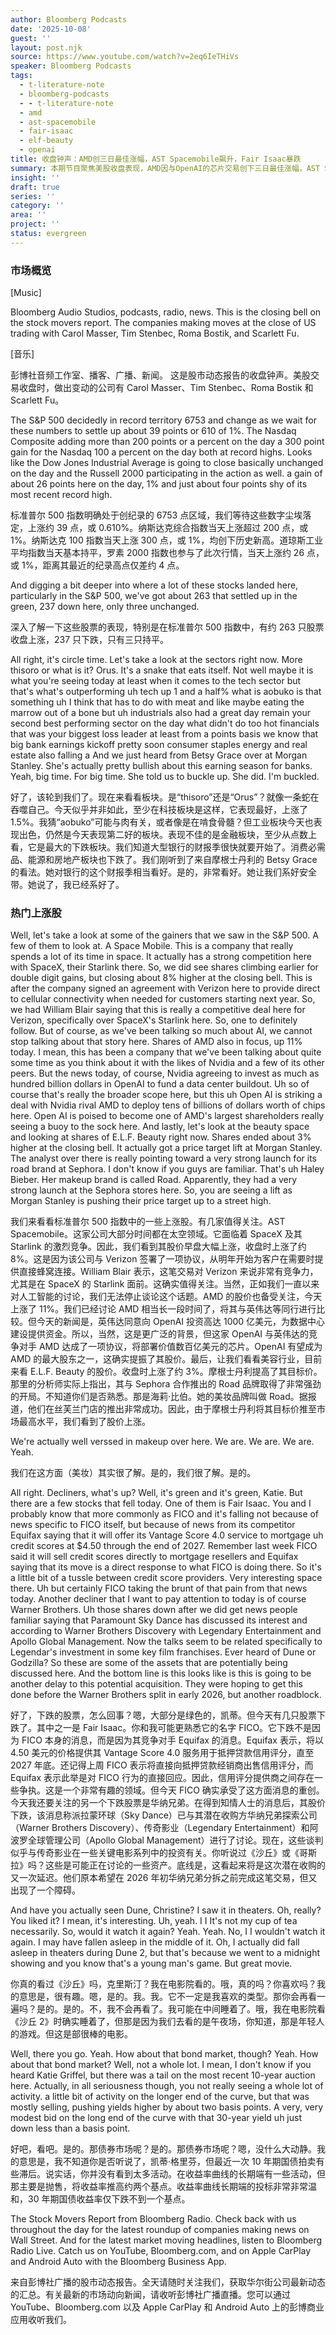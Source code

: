 ```yaml
---
author: Bloomberg Podcasts
date: '2025-10-08'
guest: ''
layout: post.njk
source: https://www.youtube.com/watch?v=2eq6IeTHiVs
speaker: Bloomberg Podcasts
tags:
  - t-literature-note
  - bloomberg-podcasts
  - - t-literature-note
  - amd
  - ast-spacemobile
  - fair-isaac
  - elf-beauty
  - openai
title: 收盘钟声：AMD创三日最佳涨幅，AST Spacemobile飙升，Fair Isaac暴跌
summary: 本期节目聚焦美股收盘表现，AMD因与OpenAI的芯片交易创下三日最佳涨幅，AST Spacemobile因与Verizon合作股价上涨，Fair Isaac则受竞争对手Equifax影响而下跌。此外，E.L.F. Beauty因产品发布获好评股价上扬。
insight: ''
draft: true
series: ''
category: ''
area: ''
project: ''
status: evergreen
---
```

### 市场概览

[Music]

Bloomberg
 Audio
 Studios,
 podcasts,
 radio,
 news.
This
 is
 the
 closing
 bell
 on
 the
 stock
 movers
 report.
 The
 companies
 making
 moves
 at
 the
 close
 of
 US
 trading
 with
 Carol
 Masser,
 Tim
 Stenbec,
 Roma
 Bostik,
 and
 Scarlett
 Fu.

[音乐]

彭博社音频工作室、播客、广播、新闻。
这是股市动态报告的收盘钟声。美股交易收盘时，做出变动的公司有 Carol Masser、Tim Stenbec、Roma Bostik 和 Scarlett Fu。

The
 S&P
 500
 decidedly
 in
 record
 territory
 6753
 and
 change
 as
 we
 wait
 for
 these
 numbers
 to
 settle
 up
 about
 39
 points
 or
 610
 of
 1%.
 The
 Nasdaq
 Composite
 adding
 more
 than
 200
 points
 or
 a
 percent
 on
 the
 day
 a
 300
 point
 gain
 for
 the
 Nasdaq
 100
 a
 percent
 on
 the
 day
 both
 at
 record
 highs.
 Looks
 like
 the
 Dow
 Jones
 Industrial
 Average
 is
 going
 to
 close
 basically
 unchanged
 on
 the
 day
 and
 the
 Russell
 2000
 participating
 in
 the
 action
 as
 well.
 a
 gain
 of
 about
 26
 points
 here
 on
 the
 day,
 1%
 and
 just
 about
 four
 points
 shy
 of
 its
 most
 recent
 record
 high.

标准普尔 500 指数明确处于创纪录的 6753 点区域，我们等待这些数字尘埃落定，上涨约 39 点，或 0.610%。纳斯达克综合指数当天上涨超过 200 点，或 1%。纳斯达克 100 指数当天上涨 300 点，或 1%，均创下历史新高。道琼斯工业平均指数当天基本持平，罗素 2000 指数也参与了此次行情，当天上涨约 26 点，或 1%，距离其最近的纪录高点仅差约 4 点。

And
 digging
 a
 bit
 deeper
 into
 where
 a
 lot
 of
 these
 stocks
 landed
 here,
 particularly
 in
 the
 S&P
 500,
 we've
 got
 about
 263
 that
 settled
 up
 in
 the
 green,
 237
 down
 here,
 only
 three
 unchanged.

深入了解一下这些股票的表现，特别是在标准普尔 500 指数中，有约 263 只股票收盘上涨，237 只下跌，只有三只持平。

All
 right,
 it's
 circle
 time.
 Let's
 take
 a
 look
 at
 the
 sectors
 right
 now.
 More
 thisoro
 or
 what
 is
 it?
 Orus.
 It's
 a
 snake
 that
 eats
 itself.
 Not
 well
 maybe
 it
 is
 what
 you're
 seeing
 today
 at
 least
 when
 it
 comes
 to
 the
 tech
 sector
 but
 that's
 what's
 outperforming
 uh
 tech
 up
 1
 and
 a
 half%
 what
 is
 aobuko
 is
 that
 something
 uh
 I
 think
 that
 has
 to
 do
 with
 meat
 and
 like
 maybe
 eating
 the
 marrow
 out
 of
 a
 bone
 but
 uh
 industrials
 also
 had
 a
 great
 day
 remain
 your
 second
 best
 performing
 sector
 on
 the
 day
 what
 didn't
 do
 too
 hot
 financials
 that
 was
 your
 biggest
 loss
 leader
 at
 least
 from
 a
 points
 basis
 we
 know
 that
 big
 bank
 earnings
 kickoff
 pretty
 soon
 consumer
 staples
 energy
 and
 real
 estate
 also
 falling
 a
 And
 we
 just
 heard
 from
 Betsy
 Grace
 over
 at
 Morgan
 Stanley.
 She's
 actually
 pretty
 bullish
 about
 this
 earning
 season
 for
 banks.
 Yeah,
 big
 time.
 For
 big
 time.
 She
 told
 us
 to
 buckle
 up.
 She
 did.
 I'm
 buckled.

好了，该轮到我们了。现在来看看板块。是“thisoro”还是“Orus”？就像一条蛇在吞噬自己。今天似乎并非如此，至少在科技板块是这样，它表现最好，上涨了 1.5%。我猜“aobuko”可能与肉有关，或者像是在啃食骨髓？但工业板块今天也表现出色，仍然是今天表现第二好的板块。表现不佳的是金融板块，至少从点数上看，它是最大的下跌板块。我们知道大型银行的财报季很快就要开始了。消费必需品、能源和房地产板块也下跌了。我们刚听到了来自摩根士丹利的 Betsy Grace 的看法。她对银行的这个财报季相当看好。是的，非常看好。她让我们系好安全带。她说了，我已经系好了。

### 热门上涨股

Well,
 let's
 take
 a
 look
 at
 some
 of
 the
 gainers
 that
 we
 saw
 in
 the
 S&P
 500.
 A
 few
 of
 them
 to
 look
 at.
 A
 Space
 Mobile.
 This
 is
 a
 company
 that
 really
 spends
 a
 lot
 of
 its
 time
 in
 space.
 It
 actually
 has
 a
 strong
 competition
 here
 with
 SpaceX,
 their
 Starlink
 there.
 So,
 we
 did
 see
 shares
 climbing
 earlier
 for
 double
 digit
 gains,
 but
 closing
 about
 8%
 higher
 at
 the
 closing
 bell.
 This
 is
 after
 the
 company
 signed
 an
 agreement
 with
 Verizon
 here
 to
 provide
 direct
 to
 cellular
 connectivity
 when
 needed
 for
 customers
 starting
 next
 year.
 So,
 we
 had
 William
 Blair
 saying
 that
 this
 is
 really
 a
 competitive
 deal
 here
 for
 Verizon,
 specifically
 over
 SpaceX's
 Starlink
 here.
 So,
 one
 to
 definitely
 follow.
 But
 of
 course,
 as
 we've
 been
 talking
 so
 much
 about
 AI,
 we
 cannot
 stop
 talking
 about
 that
 story
 here.
 Shares
 of
 AMD
 also
 in
 focus,
 up
 11%
 today.
 I
 mean,
 this
 has
 been
 a
 company
 that
 we've
 been
 talking
 about
 quite
 some
 time
 as
 you
 think
 about
 it
 with
 the
 likes
 of
 Nvidia
 and
 a
 few
 of
 its
 other
 peers.
 But
 the
 news
 today,
 of
 course,
 Nvidia
 agreeing
 to
 invest
 as
 much
 as
 hundred
 billion
 dollars
 in
 OpenAI
 to
 fund
 a
 data
 center
 buildout.
 Uh
 so
 of
 course
 that's
 really
 the
 broader
 scope
 here,
 but
 this
 uh
 Open
 AI
 is
 striking
 a
 deal
 with
 Nvidia
 rival
 AMD
 to
 deploy
 tens
 of
 billions
 of
 dollars
 worth
 of
 chips
 here.
 Open
 AI
 is
 poised
 to
 become
 one
 of
 AMD's
 largest
 shareholders
 really
 seeing
 a
 buoy
 to
 the
 sock
 here.
 And
 lastly,
 let's
 look
 at
 the
 beauty
 space
 and
 looking
 at
 shares
 of
 E.L.F.
 Beauty
 right
 now.
 Shares
 ended
 about
 3%
 higher
 at
 the
 closing
 bell.
 It
 actually
 got
 a
 price
 target
 lift
 at
 Morgan
 Stanley.
 The
 analyst
 over
 there
 is
 really
 pointing
 toward
 a
 very
 strong
 launch
 for
 its
 road
 brand
 at
 Sephora.
 I
 don't
 know if
 you
 guys
 are
 familiar.
 That's
 uh
 Haley
 Bieber.
 Her
 makeup
 brand
 is
 called
 Road.
 Apparently,
 they
 had
 a
 very
 strong
 launch
 at
 the
 Sephora
 stores
 here.
 So,
 you
 are
 seeing
 a
 lift
 as
 Morgan
 Stanley
 is
 pushing
 their
 price
 target
 up
 to
 a
 street
 high.

我们来看看标准普尔 500 指数中的一些上涨股。有几家值得关注。AST Spacemobile。这家公司大部分时间都在太空领域。它面临着 SpaceX 及其 Starlink 的激烈竞争。因此，我们看到其股价早盘大幅上涨，收盘时上涨了约 8%。这是因为该公司与 Verizon 签署了一项协议，从明年开始为客户在需要时提供直接蜂窝连接。William Blair 表示，这笔交易对 Verizon 来说非常有竞争力，尤其是在 SpaceX 的 Starlink 面前。这确实值得关注。当然，正如我们一直以来对人工智能的讨论，我们无法停止谈论这个话题。AMD 的股价也备受关注，今天上涨了 11%。我们已经讨论 AMD 相当长一段时间了，将其与英伟达等同行进行比较。但今天的新闻是，英伟达同意向 OpenAI 投资高达 1000 亿美元，为数据中心建设提供资金。所以，当然，这是更广泛的背景，但这家 OpenAI 与英伟达的竞争对手 AMD 达成了一项协议，将部署价值数百亿美元的芯片。OpenAI 有望成为 AMD 的最大股东之一，这确实提振了其股价。最后，让我们看看美容行业，目前来看 E.L.F. Beauty 的股价。收盘时上涨了约 3%。摩根士丹利提高了其目标价。那里的分析师实际上指出，其与 Sephora 合作推出的 Road 品牌取得了非常强劲的开局。不知道你们是否熟悉。那是海莉·比伯。她的美妆品牌叫做 Road。据报道，他们在丝芙兰门店的推出非常成功。因此，由于摩根士丹利将其目标价推至市场最高水平，我们看到了股价上涨。

We're
 actually
 well
 verssed
 in
 makeup
 over
 here.
 We
 are.
 We
 are.
 We
 are.
 Yeah.

我们在这方面（美妆）其实很了解。是的，我们很了解。是的。

All
 right.
 Decliners,
 what's
 up?
 Well,
 it's
 green
 and
 it's
 green,
 Katie.
 But
 there
 are
 a
 few
 stocks
 that
 fell
 today.
 One
 of
 them
 is
 Fair
 Isaac.
 You
 and
 I
 probably
 know
 that
 more
 commonly
 as
 FICO
 and
 it's
 falling
 not
 because
 of
 news
 specific
 to
 FICO
 itself,
 but
 because
 of
 news
 from
 its
 competitor
 Equifax
 saying
 that
 it
 will
 offer
 its
 Vantage
 Score
 4.0
 service
 to
 mortgage
 uh
 credit
 scores
 at
 $4.50
 through
 the
 end
 of
 2027.
 Remember
 last
 week
 FICO
 said
 it
 will
 sell
 credit
 scores
 directly
 to
 mortgage
 resellers
 and
 Equifax
 saying
 that
 its
 move
 is
 a
 direct
 response
 to
 what
 FICO
 is
 doing
 there.
 So
 it's
 a
 little
 bit
 of
 a
 tussle
 between
 credit
 score
 providers.
 Very
 interesting
 space
 there.
 Uh
 but
 certainly
 FICO
 taking
 the
 brunt
 of
 that
 pain
 from
 that
 news
 today.
 Another
 decliner
 that
 I
 want
 to
 pay
 attention
 to
 today
 is
 of
 course
 Warner
 Brothers.
 Uh
 those
 shares
 down
 after
 we
 did
 get
 news
 people
 familiar
 saying
 that
 Paramount
 Sky
 Dance
 has
 discussed
 its
 interest
 and
 according
 to
 Warner
 Brothers
 Discovery
 with
 Legendary
 Entertainment
 and
 Apollo
 Global
 Management.
 Now
 the
 talks
 seem
 to
 be
 related
 specifically
 to
 Legendar's
 investment
 in
 some
 key
 film
 franchises.
 Ever
 heard
 of
 Dune
 or
 Godzilla?
 So
 these
 are
 some
 of
 the
 assets
 that
 are
 potentially
 being
 discussed
 here.
 And
 the
 bottom
 line
 is
 this
 looks
 like
 is
 this
 is
 going
 to
 be
 another
 delay
 to
 this
 potential
 acquisition.
 They
 were
 hoping
 to
 get
 this
 done
 before
 the
 Warner
 Brothers
 split
 in
 early
 2026,
 but
 another
 roadblock.

好了，下跌的股票，怎么回事？嗯，大部分是绿色的，凯蒂。但今天有几只股票下跌了。其中之一是 Fair Isaac。你和我可能更熟悉它的名字 FICO。它下跌不是因为 FICO 本身的消息，而是因为其竞争对手 Equifax 的消息。Equifax 表示，将以 4.50 美元的价格提供其 Vantage Score 4.0 服务用于抵押贷款信用评分，直至 2027 年底。还记得上周 FICO 表示将直接向抵押贷款经销商出售信用评分，而 Equifax 表示此举是对 FICO 行为的直接回应。因此，信用评分提供商之间存在一些争执。这是一个非常有趣的领域。但今天 FICO 确实承受了这方面消息的重创。今天我还要关注的另一个下跌股票是华纳兄弟。在得到知情人士的消息后，其股价下跌，该消息称派拉蒙环球（Sky Dance）已与其潜在收购方华纳兄弟探索公司（Warner Brothers Discovery）、传奇影业（Legendary Entertainment）和阿波罗全球管理公司（Apollo Global Management）进行了讨论。现在，这些谈判似乎与传奇影业在一些关键电影系列中的投资有关。你听说过《沙丘》或《哥斯拉》吗？这些是可能正在讨论的一些资产。底线是，这看起来将是这次潜在收购的又一次延迟。他们原本希望在 2026 年初华纳兄弟分拆之前完成这笔交易，但又出现了一个障碍。

And
 have
 you
 actually
 seen
 Dune,
 Christine?
 I
 saw
 it
 in
 theaters.
 Oh,
 really?
 You
 liked
 it?
 I
 mean,
 it's
 interesting.
 Uh,
 yeah.
 I
 I
 It's
 not
 my
 cup
 of
 tea
 necessarily.
 So,
 would
 it
 watch
 it
 again?
 Yeah.
 Yeah.
 No,
 I
 I
 wouldn't
 watch
 it
 again.
 I
 may
 have
 fallen
 asleep
 in
 the
 middle
 of
 it.
 Oh,
 I
 actually
 did
 fall
 asleep
 in
 theaters
 during
 Dune
 2,
 but
 that's
 because
 we
 went
 to
 a
 midnight
 showing
 and
 you
 know
 that's
 a
 young
 man's
 game.
 But
 great
 movie.

你真的看过《沙丘》吗，克里斯汀？我在电影院看的。哦，真的吗？你喜欢吗？我的意思是，很有趣。嗯，是的。我。我。它不一定是我喜欢的类型。那你会再看一遍吗？是的。是的。不，我不会再看了。我可能在中间睡着了。哦，我在电影院看《沙丘 2》时确实睡着了，但那是因为我们去看的是午夜场，你知道，那是年轻人的游戏。但这是部很棒的电影。

Well,
 there
 you
 go.
 Yeah.
 How
 about
 that
 bond
 market,
 though?
 Yeah.
 How
 about
 that
 bond
 market?
 Well,
 not
 a
 whole
 lot.
 I
 mean,
 I
 don't
 know if
 you
 heard
 Katie
 Griffel,
 but
 there
 was
 a
 tail
 on
 the
 most
 recent
 10-year
 auction
 here.
 Actually,
 in
 all
 seriousness
 though,
 you
 not
 really
 seeing
 a
 whole
 lot
 of
 activity.
 a
 little
 bit
 of
 activity
 on
 the
 longer
 end
 of
 the
 curve,
 but
 that
 was
 mostly
 selling,
 pushing
 yields
 higher
 by
 about
 two
 basis
 points.
 A
 very,
 very
 modest
 bid
 on
 the
 long
 end
 of
 the
 curve
 with
 that
 30-year
 yield
 uh
 just
 down
 less
 than
 a
 basis
 point.

好吧，看吧。是的。那债券市场呢？是的。那债券市场呢？嗯，没什么大动静。我的意思是，我不知道你是否听说了，凯蒂·格里芬，但最近一次 10 年期国债拍卖有些滞后。说实话，你并没有看到太多活动。在收益率曲线的长期端有一些活动，但那主要是抛售，将收益率推高约两个基点。收益率曲线长期端的投标非常非常温和，30 年期国债收益率仅下跌不到一个基点。

The
 Stock
 Movers
 Report
 from
 Bloomberg
 Radio.
 Check
 back
 with
 us
 throughout
 the
 day
 for
 the
 latest
 roundup
 of
 companies
 making
 news
 on
 Wall
 Street.
 And
 for
 the
 latest
 market
 moving
 headlines,
 listen
 to
 Bloomberg
 Radio
 Live.
 Catch
 us
 on
 YouTube,
 Bloomberg.com,
 and
 on
 Apple
 CarPlay
 and
 Android
 Auto
 with
 the
 Bloomberg
 Business
 App.

来自彭博社广播的股市动态报告。全天请随时关注我们，获取华尔街公司最新动态的汇总。有关最新的市场动向新闻，请收听彭博社广播直播。您可以通过 YouTube、Bloomberg.com 以及 Apple CarPlay 和 Android Auto 上的彭博商业应用收听我们。